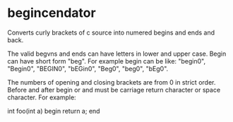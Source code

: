 # begincendator
Converts curly brackets of c source into numered begins and ends and back.

The valid begvns and ends can have letters in lower and upper case. Begin can have short form "beg". For example begin can be like: "begin0", "Begin0", "BEGIN0", "bEGin0", "Beg0", "beg0", "bEg0".

The numbers of opening and closing brackets are from 0 in strict order. Before and after begin or and must be carriage return character or space character. For example:

int foo(int a) begin
return a;
end
